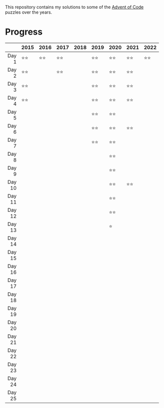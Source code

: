 This repository contains my solutions to some of the [Advent of Code](https://adventofcode.com/) puzzles over the years.

# Progress

|      |2015            |2016            |2017            |2018            |2019            |2020            |2021            |2022            |
|-----:|----------------|----------------|----------------|----------------|----------------|----------------|----------------|----------------|
|Day 1 |&#x2B50;&#x2B50;|&#x2B50;&#x2B50;|&#x2B50;&#x2B50;|                |&#x2B50;&#x2B50;|&#x2B50;&#x2B50;|&#x2B50;&#x2B50;|&#x2B50;&#x2B50;|
|Day 2 |&#x2B50;&#x2B50;|                |&#x2B50;&#x2B50;|                |&#x2B50;&#x2B50;|&#x2B50;&#x2B50;|&#x2B50;&#x2B50;|                |
|Day 3 |&#x2B50;&#x2B50;|                |                |                |&#x2B50;&#x2B50;|&#x2B50;&#x2B50;|&#x2B50;&#x2B50;|                |
|Day 4 |&#x2B50;&#x2B50;|                |                |                |&#x2B50;&#x2B50;|&#x2B50;&#x2B50;|&#x2B50;&#x2B50;|                |
|Day 5 |                |                |                |                |&#x2B50;&#x2B50;|&#x2B50;&#x2B50;|                |                |
|Day 6 |                |                |                |                |&#x2B50;&#x2B50;|&#x2B50;&#x2B50;|&#x2B50;&#x2B50;|                |
|Day 7 |                |                |                |                |&#x2B50;&#x2B50;|&#x2B50;&#x2B50;|                |                |
|Day 8 |                |                |                |                |                |&#x2B50;&#x2B50;|                |                |
|Day 9 |                |                |                |                |                |&#x2B50;&#x2B50;|                |                |
|Day 10|                |                |                |                |                |&#x2B50;&#x2B50;|&#x2B50;&#x2B50;|                |
|Day 11|                |                |                |                |                |&#x2B50;&#x2B50;|                |                |
|Day 12|                |                |                |                |                |&#x2B50;&#x2B50;|                |                |
|Day 13|                |                |                |                |                |&#x2B50;        |                |                |
|Day 14|                |                |                |                |                |                |                |                |
|Day 15|                |                |                |                |                |                |                |                |
|Day 16|                |                |                |                |                |                |                |                |
|Day 17|                |                |                |                |                |                |                |                |
|Day 18|                |                |                |                |                |                |                |                |
|Day 19|                |                |                |                |                |                |                |                |
|Day 20|                |                |                |                |                |                |                |                |
|Day 21|                |                |                |                |                |                |                |                |
|Day 22|                |                |                |                |                |                |                |                |
|Day 23|                |                |                |                |                |                |                |                |
|Day 24|                |                |                |                |                |                |                |                |
|Day 25|                |                |                |                |                |                |                |                |
